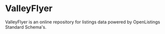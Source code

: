 ValleyFlyer
===========

ValleyFlyer is an online repository for listings data powered by OpenListings Standard Schema's.

